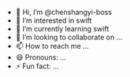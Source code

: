 - 👋 Hi, I’m @chenshangyi-boss
- 👀 I’m interested in swift
- 🌱 I’m currently learning swift
- 💞️ I’m looking to collaborate on ...
- 📫 How to reach me ...
- 😄 Pronouns: ...
- ⚡ Fun fact: ...

<!---
chenshangyi-boss/chenshangyi-boss is a ✨ special ✨ repository because its `README.md` (this file) appears on your GitHub profile.
You can click the Preview link to take a look at your changes.
--->
